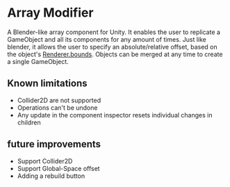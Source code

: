# Array Modifier

A Blender-like array component for Unity. It enables the user to replicate a GameObject and all its components for any amount of times. Just like blender, it allows the user to specify an absolute/relative offset, based on the object's [Renderer.bounds](https://docs.unity3d.com/ScriptReference/Renderer-bounds.html). Objects can be merged at any time to create a single GameObject.


## Known limitations

* Collider2D are not supported
* Operations can't be undone
* Any update in the component inspector resets individual changes in children

## future improvements

* Support Collider2D
* Support Global-Space offset
* Adding a rebuild button
